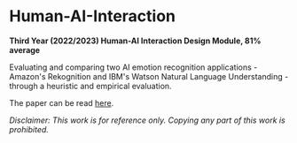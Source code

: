 # Human-AI-Interaction

**Third Year (2022/2023) Human-AI Interaction Design Module, 81% average**

Evaluating and comparing two AI emotion recognition applications - Amazon's Rekognition and IBM's Watson Natural Language Understanding - through a heuristic and empirical evaluation.

The paper can be read [here](https://drive.google.com/file/d/1Q5CELCdunB7i_wVGjA-cfTzksgPsoamF/view?usp=sharing).

_Disclaimer: This work is for reference only. Copying any part of this work is prohibited._
